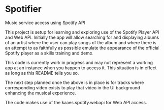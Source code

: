 # Spotifier
Music service access using Spotify API

This project is setup for learning and exploring use of the Spotify Player API and Web API.
Initially the app will allow searching for and displaying albums of an artist
where the user can play songs of the album and where there is an attempt to as faithfully 
as possible emulate the appearance of the official Spotify player as a skills training and demo.

This code is currently work in progress and may not represent a working app at
an instance when you happen to access it. This situation is in effect
as long as this README tells you so.

The next step planned once the above is in place is for tracks
where corresponding video exists to play that video 
in the UI background enhancing the musical experience.

The code makes use of the kaaes.spotify.webapi for Web API access.
